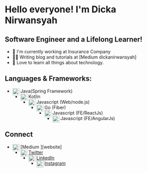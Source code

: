 
# Hello everyone! I'm Dicka Nirwansyah 

## Software Engineer and a Lifelong Learner!
- 📱 I'm currently working at Insurance Company
- ✍🏻 Writing blog and tutorials at [Medium dickanirwansyah]
- 📖 Love to learn all things about technology.

## Languages & Frameworks:
- Java(Spring Framework)<img align="left" alt="android" width="22px" src="https://cdn.jsdelivr.net/npm/simple-icons@v3/icons/java.svg"/>
- Kotlin<img align="left" alt="android" width="22px" src="https://cdn.jsdelivr.net/npm/simple-icons@v3/icons/android.svg"/>
- Javascript (Web/node.js)<img align="left" alt="javascript" width="22px" src="https://cdn.jsdelivr.net/npm/simple-icons@v3/icons/javascript.svg"/>
- Go (Fiber)<img align="left" alt="python" width="22px" src="https://cdn.jsdelivr.net/npm/simple-icons@v3/icons/go.svg"/>
- Javascript (FE/ReactJs) <img align="left" alt="javascript" width="22px" src="https://cdn.jsdelivr.net/npm/simple-icons@v3/icons/react.svg"/>
- Javascript (FE/AngularJs) <img align="left" alt="javascript" width="22px" src="https://cdn.jsdelivr.net/npm/simple-icons@v3/icons/angular.svg"/>

## Connect
- [Medium <img align="left" alt="dickanirwansyah | Website" width="22px" src="https://imagizer.imageshack.com/v2/100x75q90/924/hXegXC.png"/>][website]
- [Twitter <img align="left" alt="dickanirwansyah | Twitter" width="22px" src="https://cdn.jsdelivr.net/npm/simple-icons@v3/icons/twitter.svg"/>][twitter] 
- [LinkedIn <img align="left" alt="dickanirwansyah | LinkedIn" width="22px" src="https://cdn.jsdelivr.net/npm/simple-icons@v3/icons/linkedin.svg"/>][linkedin] 
- [Instagram  <img align="left" alt="mhddicka | Instagram" width="22px" src="https://cdn.jsdelivr.net/npm/simple-icons@v3/icons/instagram.svg"/>][Instagram] 


[Medium]: (https://medium.com/@dickanirwansyah)
[twitter]: https://x.com/dickanirwansyah
[linkedin]: https://www.linkedin.com/in/muhamad-dicka-nirwansyah-11a7201b7/
[instagram]: https://www.instagram.com/mhddicka/
